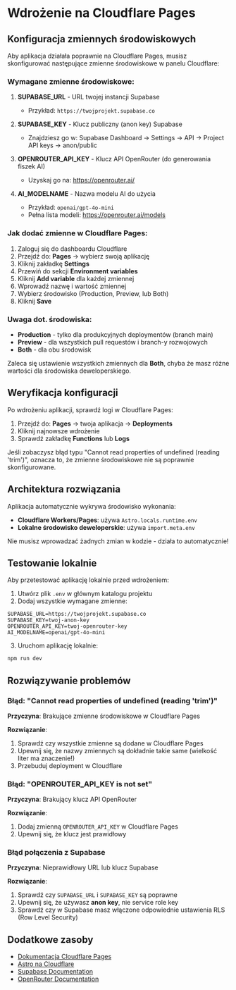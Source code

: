 # Wdrożenie na Cloudflare Pages

## Konfiguracja zmiennych środowiskowych

Aby aplikacja działała poprawnie na Cloudflare Pages, musisz skonfigurować następujące zmienne środowiskowe w panelu Cloudflare:

### Wymagane zmienne środowiskowe:

1. **SUPABASE_URL** - URL twojej instancji Supabase
   - Przykład: `https://twojprojekt.supabase.co`

2. **SUPABASE_KEY** - Klucz publiczny (anon key) Supabase
   - Znajdziesz go w: Supabase Dashboard → Settings → API → Project API keys → anon/public

3. **OPENROUTER_API_KEY** - Klucz API OpenRouter (do generowania fiszek AI)
   - Uzyskaj go na: https://openrouter.ai/

4. **AI_MODELNAME** - Nazwa modelu AI do użycia
   - Przykład: `openai/gpt-4o-mini`
   - Pełna lista modeli: https://openrouter.ai/models

### Jak dodać zmienne w Cloudflare Pages:

1. Zaloguj się do dashboardu Cloudflare
2. Przejdź do: **Pages** → wybierz swoją aplikację
3. Kliknij zakładkę **Settings**
4. Przewiń do sekcji **Environment variables**
5. Kliknij **Add variable** dla każdej zmiennej
6. Wprowadź nazwę i wartość zmiennej
7. Wybierz środowisko (Production, Preview, lub Both)
8. Kliknij **Save**

### Uwaga dot. środowiska:

- **Production** - tylko dla produkcyjnych deploymentów (branch main)
- **Preview** - dla wszystkich pull requestów i branch-y rozwojowych
- **Both** - dla obu środowisk

Zaleca się ustawienie wszystkich zmiennych dla **Both**, chyba że masz różne wartości dla środowiska deweloperskiego.

## Weryfikacja konfiguracji

Po wdrożeniu aplikacji, sprawdź logi w Cloudflare Pages:

1. Przejdź do: **Pages** → twoja aplikacja → **Deployments**
2. Kliknij najnowsze wdrożenie
3. Sprawdź zakładkę **Functions** lub **Logs**

Jeśli zobaczysz błąd typu "Cannot read properties of undefined (reading 'trim')", oznacza to, że zmienne środowiskowe nie są poprawnie skonfigurowane.

## Architektura rozwiązania

Aplikacja automatycznie wykrywa środowisko wykonania:

- **Cloudflare Workers/Pages**: używa `Astro.locals.runtime.env`
- **Lokalne środowisko deweloperskie**: używa `import.meta.env`

Nie musisz wprowadzać żadnych zmian w kodzie - działa to automatycznie!

## Testowanie lokalnie

Aby przetestować aplikację lokalnie przed wdrożeniem:

1. Utwórz plik `.env` w głównym katalogu projektu
2. Dodaj wszystkie wymagane zmienne:

```env
SUPABASE_URL=https://twojprojekt.supabase.co
SUPABASE_KEY=twoj-anon-key
OPENROUTER_API_KEY=twoj-openrouter-key
AI_MODELNAME=openai/gpt-4o-mini
```

3. Uruchom aplikację lokalnie:

```bash
npm run dev
```

## Rozwiązywanie problemów

### Błąd: "Cannot read properties of undefined (reading 'trim')"

**Przyczyna**: Brakujące zmienne środowiskowe w Cloudflare Pages

**Rozwiązanie**:
1. Sprawdź czy wszystkie zmienne są dodane w Cloudflare Pages
2. Upewnij się, że nazwy zmiennych są dokładnie takie same (wielkość liter ma znaczenie!)
3. Przebuduj deployment w Cloudflare

### Błąd: "OPENROUTER_API_KEY is not set"

**Przyczyna**: Brakujący klucz API OpenRouter

**Rozwiązanie**:
1. Dodaj zmienną `OPENROUTER_API_KEY` w Cloudflare Pages
2. Upewnij się, że klucz jest prawidłowy

### Błąd połączenia z Supabase

**Przyczyna**: Nieprawidłowy URL lub klucz Supabase

**Rozwiązanie**:
1. Sprawdź czy `SUPABASE_URL` i `SUPABASE_KEY` są poprawne
2. Upewnij się, że używasz **anon key**, nie service role key
3. Sprawdź czy w Supabase masz włączone odpowiednie ustawienia RLS (Row Level Security)

## Dodatkowe zasoby

- [Dokumentacja Cloudflare Pages](https://developers.cloudflare.com/pages/)
- [Astro na Cloudflare](https://docs.astro.build/en/guides/deploy/cloudflare/)
- [Supabase Documentation](https://supabase.com/docs)
- [OpenRouter Documentation](https://openrouter.ai/docs)
